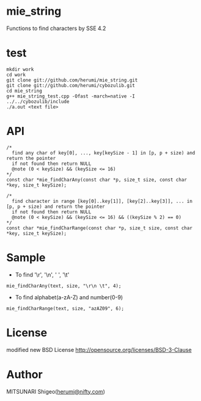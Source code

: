 # mie_string

Functions to find characters by SSE 4.2

# test

```
mkdir work
cd work
git clone git://github.com/herumi/mie_string.git
git clone git://github.com/herumi/cybozulib.git
cd mie_string
g++ mie_string_test.cpp -Ofast -march=native -I ../../cybozulib/include
./a.out <text file>
```

# API

```
/*
  find any char of key[0], ..., key[keySize - 1] in [p, p + size) and return the pointer
  if not found then return NULL
  @note (0 < keySize) && (keySize <= 16)
*/
const char *mie_findCharAny(const char *p, size_t size, const char *key, size_t keySize);
```

```
/*
  find character in range [key[0]..key[1]], [key[2]..key[3]], ... in [p, p + size) and return the pointer
  if not found then return NULL
  @note (0 < keySize) && (keySize <= 16) && ((keySize % 2) == 0)
*/
const char *mie_findCharRange(const char *p, size_t size, const char *key, size_t keySize);
```

# Sample

* To find '\r', '\n', ' ', '\t'
```
mie_findCharAny(text, size, "\r\n \t", 4);
```

* To find alphabet(a-zA-Z) and number(0-9)
```
mie_findCharRange(text, size, "azAZ09", 6);
```

# License

modified new BSD License
http://opensource.org/licenses/BSD-3-Clause

# Author

MITSUNARI Shigeo(herumi@nifty.com)

